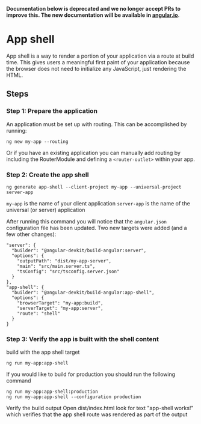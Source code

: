 <!-- Links in /docs/documentation should NOT have \`.md\` at the end, because they end up in our wiki at release. -->
**Documentation below is deprecated and we no longer accept PRs to improve this. The new documentation will be available in [angular.io](https://angular.io)**.

# App shell

App shell is a way to render a portion of your application via a route at build time. This gives users a meaningful first paint of your application because the browser does not need to initialize any JavaScript, just rendering the HTML.

## Steps

### Step 1: Prepare the application

An application must be set up with routing. This can be accomplished by running:
```
ng new my-app --routing
```
Or if you have an existing application you can manually add routing by including the RouterModule and defining a `<router-outlet>` within your app.


### Step 2: Create the app shell
```
ng generate app-shell --client-project my-app --universal-project server-app
```
`my-app` is the name of your client application
`server-app` is the name of the universal (or server) application

After running this command you will notice that the `angular.json` configuration file has been updated. Two new targets were added (and a few other changes):
```
"server": {
  "builder": "@angular-devkit/build-angular:server",
  "options": {
    "outputPath": "dist/my-app-server",
    "main": "src/main.server.ts",
    "tsConfig": "src/tsconfig.server.json"
  }
},
"app-shell": {
  "builder": "@angular-devkit/build-angular:app-shell",
  "options": {
    "browserTarget": "my-app:build",
    "serverTarget": "my-app:server",
    "route": "shell"
  }
}
```

### Step 3: Verify the app is built with the shell content

build with the app shell target
```
ng run my-app:app-shell
```
If you would like to build for production you should run the following command
```
ng run my-app:app-shell:production
ng run my-app:app-shell --configuration production
```

Verify the build output
Open dist/index.html
look for text "app-shell works!" which verifies that the app shell route was rendered as part of the output
